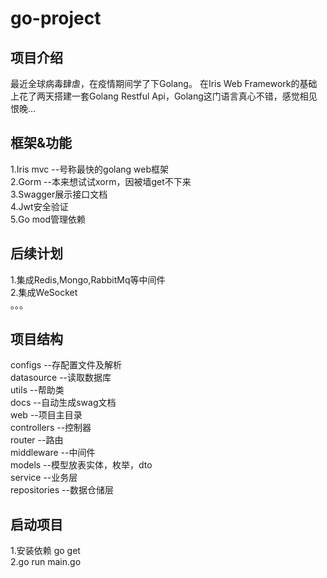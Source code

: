 # go-project

## 项目介绍  
最近全球病毒肆虐，在疫情期间学了下Golang。
在Iris Web Framework的基础上花了两天搭建一套Golang Restful Api，Golang这门语言真心不错，感觉相见恨晚...

## 框架&功能  
1.Iris mvc --号称最快的golang web框架  
2.Gorm --本来想试试xorm，因被墙get不下来  
3.Swagger展示接口文档   
4.Jwt安全验证   
5.Go mod管理依赖

## 后续计划   
1.集成Redis,Mongo,RabbitMq等中间件   
2.集成WeSocket   
。。。   

## 项目结构 
 
configs                 --存配置文件及解析  
datasource              --读取数据库  
utils                   --帮助类  
docs                    --自动生成swag文档  
web                     --项目主目录   
    controllers      --控制器  
    router           --路由  
    middleware       --中间件  
    models           --模型放表实体，枚举，dto  
    service          --业务层  
    repositories     --数据仓储层  


## 启动项目  
1.安装依赖 go get  
2.go run main.go  

